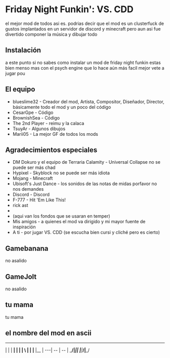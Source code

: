 # Friday Night Funkin': VS. CDD
 el mejor mod de todos asi es. podrias decir que el mod es un clusterfuck de gustos implantados en un servidor de discord y minecraft pero aun asi fue divertido componer la música y dibujar todo
 
 ## Instalación
 a este punto si no sabes como instalar un mod de friday night funkin estas bien menso mas con el psych engine que lo hace aún más facil mejor vete a jugar pou
 
 ## El equipo
 * blueslime32 - Creador del mod, Artista, Compositor, Diseñador, Director, básicamente todo el mod y un poco del código
 * CesarGpe - Código
 * BrownishSea - Código
 * The 2nd Player - reimu y la calaca
 * TsuyAr - Algunos dibujos
 * Marii05 - La mejor GF de todos los mods
 
 ## Agradecimientos especiales
 * DM Dokuro y el equipo de Terraria Calamity - Universal Collapse no se puede ser más chad
 * Hypixel - Skyblock no se puede ser más idiota
 * Mojang - Minecraft
 * Ubisoft's Just Dance - los sonidos de las notas de midas porfavor no nos demandes
 * Discord - Discord
 * F-777 - Hit 'Em Like This!
 * rick ast
 * 
 * (aqui van los fondos que se usaran en temper)
 * Mis amigos - a quienes el mod va dirigido y mi mayor fuente de inspiración
 * A ti - por jugar VS. CDD                 (se escucha bien cursi y cliché pero es cierto)

## Gamebanana
no asalido

## GameJolt
no  asalido

## tu mama
tu mama

## el nombre del mod en ascii
 ___ ___ _______         ______ _____  _____  
|   |   |     __|       |      |     \|     \ 
|   |   |__     |__     |   ---|  --  |  --  |
 \_____/|_______|__|    |______|_____/|_____/ 
                                              
                                                                 

                             




